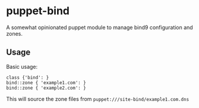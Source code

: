 puppet-bind
===========

A somewhat opinionated puppet module to manage bind9 configuration and zones.

Usage
-----

Basic usage:

    class {'bind': }
    bind::zone { 'example1.com': }
    bind::zone { 'example2.com': }
    
This will source the zone files from `puppet:///site-bind/example1.com.dns`
